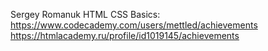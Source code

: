 Sergey Romanuk
HTML CSS Basics: 
https://www.codecademy.com/users/mettled/achievements
https://htmlacademy.ru/profile/id1019145/achievements


